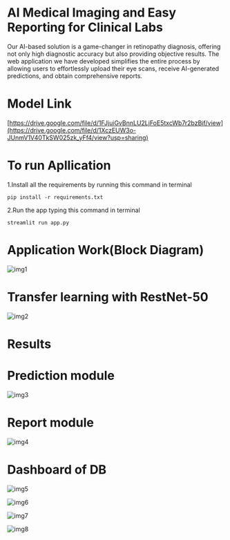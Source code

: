 # AI Medical Imaging and Easy Reporting for Clinical Labs
Our AI-based solution is a game-changer in retinopathy diagnosis, offering not only high diagnostic accuracy but also providing objective results. The web application we have developed simplifies the entire process by allowing users to effortlessly upload their eye scans, receive AI-generated predictions, and obtain comprehensive reports.


# Model Link 
[https://drive.google.com/file/d/1FJjuiGvBnnLU2LjFoE5txcWb7r2bzBif/view](https://drive.google.com/file/d/1XczEUW3o-JUnmV1V40TkSW025zk_yFf4/view?usp=sharing)

# To run Apllication
1.Install all the requirements by running this command in terminal


```pip install -r requirements.txt```


2.Run the app typing this command in terminal

```streamlit run app.py```


# Application Work(Block Diagram)
![img1](https://github.com/Naveen3251/AI-Medical-Imaging-for-Diabetes-Retinopathy/assets/114800360/c87f6859-6a9d-4767-a328-6ad569ae1c86)


# Transfer learning with RestNet-50
![img2](https://github.com/Naveen3251/AI-Medical-Imaging-for-Diabetes-Retinopathy/assets/114800360/b735b899-72bd-4728-84b2-55249f6dd135)



# Results
# Prediction module
![img3](https://github.com/Naveen3251/AI-Medical-Imaging-for-Diabetes-Retinopathy/assets/114800360/8fc072a0-ceeb-411c-9d67-6ba67351fcba)

# Report module
![img4](https://github.com/Naveen3251/AI-Medical-Imaging-for-Diabetes-Retinopathy/assets/114800360/c176e14b-1617-4c05-95e3-fccd4ec11d6a)

# Dashboard of DB
![img5](https://github.com/Naveen3251/AI-Medical-Imaging-for-Diabetes-Retinopathy/assets/114800360/b336aea5-6d22-44b8-b772-b4e1c0fe247e)

![img6](https://github.com/Naveen3251/AI-Medical-Imaging-for-Diabetes-Retinopathy/assets/114800360/3ba3aede-4c59-4397-b5fd-0d54053968d9)

![img7](https://github.com/Naveen3251/AI-Medical-Imaging-for-Diabetes-Retinopathy/assets/114800360/eb05a3ca-09dc-41aa-b404-89c3b3c7ceb0)

![img8](https://github.com/Naveen3251/AI-Medical-Imaging-for-Diabetes-Retinopathy/assets/114800360/d95d93a7-d9fe-484d-a4a7-21f1d627252d)



